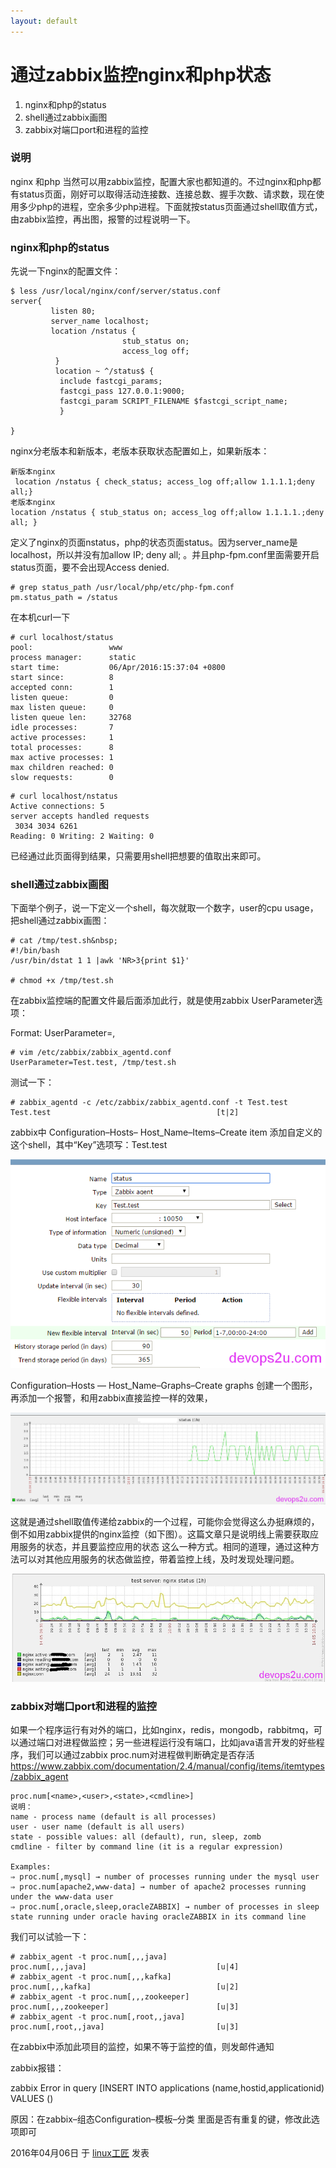 ```yaml
---
layout: default
---
```


# 通过zabbix监控nginx和php状态

1. nginx和php的status
2. shell通过zabbix画图
3. zabbix对端口port和进程的监控

### 说明

nginx 和php 当然可以用zabbix监控，配置大家也都知道的。不过nginx和php都有status页面，刚好可以取得活动连接数、连接总数、握手次数、请求数，现在使用多少php的进程，空余多少php进程。下面就按status页面通过shell取值方式，由zabbix监控，再出图，报警的过程说明一下。

### **nginx和php的status**

先说一下nginx的配置文件：

```
$ less /usr/local/nginx/conf/server/status.conf
server{
         listen 80;
         server_name localhost;
         location /nstatus {
                         stub_status on;
                         access_log off;
          }
          location ~ ^/status$ {
           include fastcgi_params;
           fastcgi_pass 127.0.0.1:9000;
           fastcgi_param SCRIPT_FILENAME $fastcgi_script_name;
           }
 
}
```

nginx分老版本和新版本，老版本获取状态配置如上，如果新版本：

```
新版本nginx
 location /nstatus { check_status; access_log off;allow 1.1.1.1;deny all;}
老版本nginx
location /nstatus { stub_status on; access_log off;allow 1.1.1.1.;deny all; }
```

定义了nginx的页面nstatus，php的状态页面status。因为server_name是localhost，所以并没有加allow IP; deny all;  。并且php-fpm.conf里面需要开启status页面，要不会出现Access denied.

```
# grep status_path /usr/local/php/etc/php-fpm.conf
pm.status_path = /status
```

在本机curl一下

```
# curl localhost/status
pool:                 www
process manager:      static
start time:           06/Apr/2016:15:37:04 +0800
start since:          8
accepted conn:        1
listen queue:         0
max listen queue:     0
listen queue len:     32768
idle processes:       7
active processes:     1
total processes:      8
max active processes: 1
max children reached: 0
slow requests:        0

```

```
# curl localhost/nstatus
Active connections: 5 
server accepts handled requests
 3034 3034 6261 
Reading: 0 Writing: 2 Waiting: 0
```

已经通过此页面得到结果，只需要用shell把想要的值取出来即可。

### **shell通过zabbix画图**

下面举个例子，说一下定义一个shell，每次就取一个数字，user的cpu usage，把shell通过zabbix画图：

```
# cat /tmp/test.sh&nbsp;
#!/bin/bash
/usr/bin/dstat 1 1 |awk 'NR>3{print $1}'
 
# chmod +x /tmp/test.sh
```

在zabbix监控端的配置文件最后面添加此行，就是使用zabbix UserParameter选项：

Format: UserParameter=<key>,<shell command>

```
# vim /etc/zabbix/zabbix_agentd.conf
UserParameter=Test.test, /tmp/test.sh
```

测试一下：

```
# zabbix_agentd -c /etc/zabbix/zabbix_agentd.conf -t Test.test
Test.test                                     [t|2]
```

zabbix中 Configuration–Hosts– Host_Name–Items–Create item 添加自定义的这个shell，其中“Key”选项写：Test.test

![通过zabbix监控nginx和php状态-pic1](../images/2016/04/zabbix-status.png)

Configuration–Hosts — Host_Name–Graphs–Create graphs 创建一个图形，再添加一个报警，和用zabbix直接监控一样的效果，

![通过zabbix监控nginx和php状态-pic2](../images/2016/04/test_status.png)

这就是通过shell取值传递给zabbix的一个过程，可能你会觉得这么办挺麻烦的，倒不如用zabbix提供的nginx监控（如下图）。这篇文章只是说明线上需要获取应用服务的状态，并且要监控应用的状态 这么一种方式。相同的道理，通过这种方法可以对其他应用服务的状态做监控，带着监控上线，及时发现处理问题。

![通过zabbix监控nginx和php状态-pic3](../images/2016/04/nginx-status.png)

### **zabbix对端口port和进程的监控**

如果一个程序运行有对外的端口，比如nginx，redis，mongodb，rabbitmq，可以通过端口对进程做监控；另一些进程运行没有端口，比如java语言开发的好些程序，我们可以通过zabbix proc.num对进程做判断确定是否存活 <https://www.zabbix.com/documentation/2.4/manual/config/items/itemtypes/zabbix_agent>

```
proc.num[<name>,<user>,<state>,<cmdline>]
说明：
name - process name (default is all processes)
user - user name (default is all users)
state - possible values: all (default), run, sleep, zomb
cmdline - filter by command line (it is a regular expression)	
 
Examples:
⇒ proc.num[,mysql] → number of processes running under the mysql user
⇒ proc.num[apache2,www-data] → number of apache2 processes running under the www-data user
⇒ proc.num[,oracle,sleep,oracleZABBIX] → number of processes in sleep state running under oracle having oracleZABBIX in its command line
```

我们可以试验一下：

```
# zabbix_agent -t proc.num[,,,java]
proc.num[,,,java]                             [u|4]
# zabbix_agent -t proc.num[,,,kafka]
proc.num[,,,kafka]                            [u|2]
# zabbix_agent -t proc.num[,,,zookeeper]
proc.num[,,,zookeeper]                        [u|3]
# zabbix_agent -t proc.num[,root,,java]
proc.num[,root,,java]                         [u|3]
```

在zabbix中添加此项目的监控，如果不等于监控的值，则发邮件通知

zabbix报错：

zabbix Error in query [INSERT INTO applications (name,hostid,applicationid) VALUES ()

原因：在zabbix–组态Configuration–模板–分类 里面是否有重复的键，修改此选项即可

2016年04月06日 于 [linux工匠](http://www.bbotte.com/) 发表



